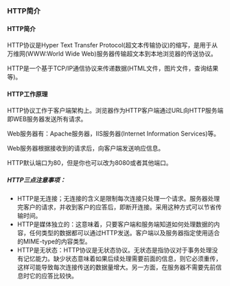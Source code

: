 ### HTTP简介

#### HTTP简介

HTTP协议是Hyper Text Transfer Protocol(超文本传输协议)的缩写，是用于从万维网(WWW:World Wide Web)服务器传输超文本到本地浏览器的传送协议。

HTTP是一个基于TCP/IP通信协议来传递数据(HTML文件，图片文件，查询结果等)。

#### HTTP工作原理

HTTP协议工作于客户端架构上。浏览器作为HTTP客户端通过URL向HTTP服务端即WEB服务器发送所有请求。

Web服务器有：Apache服务器，IIS服务器(Internet Information Services)等。

Web服务器根据接收到的请求后，向客户端发送响应信息。

HTTP默认端口为80，但是你也可以改为8080或者其他端口。

##### HTTP三点注意事项：

* HTTP是无连接；无连接的含义是限制每次连接只处理一个请求。服务器处理完客户的请求，并收到客户的应答后，即断开连接。采用这种方式可以节省传输时间。
* HTTP是媒体独立的：这意味着，只要客户端和服务端知道如何处理数据的内容，任何类型的数据都可以通过HTTP发送。客户端以及服务器指定使用适合的MIME-type的内容类型。
* HTTP是无状态：HTTP协议是无状态协议。无状态是指协议对于事务处理没有记忆能力。缺少状态意味着如果后续处理需要前面的信息，则它必须重传，这样可能导致每次连接传送的数据量增大。另一方面，在服务器不需要先前信息时它的应答比较快。